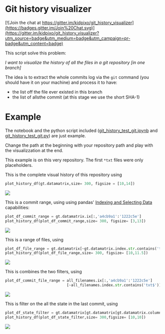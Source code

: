 # Git history visualizer

[![Join the chat at https://gitter.im/kidpixo/git_history_visualizer](https://badges.gitter.im/Join%20Chat.svg)](https://gitter.im/kidpixo/git_history_visualizer?utm_source=badge&utm_medium=badge&utm_campaign=pr-badge&utm_content=badge)

This script solve this problem:

*I want to visualize the history of all the files in a git repository [in one branch]*

The idea is to extract the whole commits log via the `git` command (you should have it on your machine) and process it to have:

- the list off the file ever existed in this branch
- the list of allsthe commit (at this stage we use the short SHA-1)

# Example

The notebook and the python script included ([git_history_test_git.ipynb](https://github.com/kidpixo/git_history_visualizer/blob/master/git_history_test_git.ipynb) and [git_history_test_git.py](https://github.com/kidpixo/git_history_visualizer/blob/master/git_history_test_git.py)) are just example. 

Change the path at the beginning with your repository path and play with the visualizzation at the end.

This example is on this very repository. The first `*txt` files were only placeholders.

This is the complete visual history of this repository using

```python
plot_history_df(gt.datamatrix,size= 300, figsize = [10,14])
```

![](images/complete_visual_history.png)


This is a commit range, using   using pandas' [Indexing and Selecting Data](http://pandas.pydata.org/pandas-docs/stable/indexing.html) capabilities:

```python
plot_df_commit_range = gt.datamatrix.ix[:,'a4cb9a1':'1222c5e']
plot_history_df(plot_df_commit_range,size= 300, figsize= [3,13])
```

![](images/commit_range.png)

This is a range of files, using

```python
plot_df_file_range = gt.datamatrix[~gt.datamatrix.index.str.contains('txt$')]
plot_history_df(plot_df_file_range,size= 300, figsize= [10,11.5])
```

![](images/file_range.png)

This is combines the two filters, using

```python
plot_df_commit_file_range = all_filenames.ix[:,'a4cb9a1':'1222c5e']
                            [~all_filenames.index.str.contains('txt$')]
```

![](images/commit_file_range.png)

This is filter on the all the state in the last commit, using

```python
plot_df_state_filter = gt.datamatrix[gt.datamatrix[gt.datamatrix.columns[-1]] != 'N']
plot_history_df(plot_df_state_filter,size= 300,figsize= [10,10])
```

![](images/state_filter.png)
